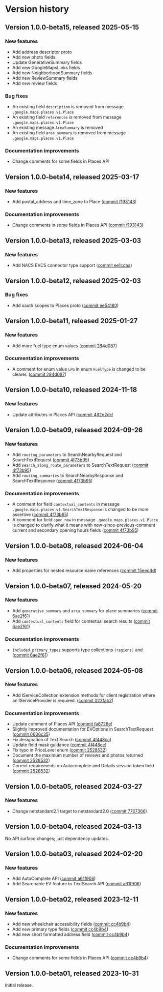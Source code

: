 # Version history

## Version 1.0.0-beta15, released 2025-05-15

### New features

- Add address descriptor proto
- Add new photo fields
- Update GenerativeSummary fields
- Add new GoogleMapsLinks fields
- Add new NeighborhoodSummary fields
- Add new ReviewSummary fields
- Add new review fields

### Bug fixes

- An existing field `description` is removed from message `.google.maps.places.v1.Place`
- An existing field `references` is removed from message `.google.maps.places.v1.Place`
- An existing message `AreaSummary` is removed
- An existing field `area_summary` is removed from message `.google.maps.places.v1.Place`

### Documentation improvements

- Change comments for some fields in Places API

## Version 1.0.0-beta14, released 2025-03-17

### New features

- Add postal_address and time_zone to Place ([commit f193143](https://github.com/googleapis/google-cloud-dotnet/commit/f19314303702ff4557302c26a0a5b1a1d9ff313d))

### Documentation improvements

- Change comments in some fields in Places API ([commit f193143](https://github.com/googleapis/google-cloud-dotnet/commit/f19314303702ff4557302c26a0a5b1a1d9ff313d))

## Version 1.0.0-beta13, released 2025-03-03

### New features

- Add NACS EVCS connector type support ([commit ee1cdaa](https://github.com/googleapis/google-cloud-dotnet/commit/ee1cdaaeab2fc6c37738968189ff102aa82447e4))

## Version 1.0.0-beta12, released 2025-02-03

### Bug fixes

- Add oauth scopes to Places proto ([commit ee54180](https://github.com/googleapis/google-cloud-dotnet/commit/ee54180880376324f52df3f50aa0107762ca765e))

## Version 1.0.0-beta11, released 2025-01-27

### New features

- Add more fuel type enum values ([commit 284d087](https://github.com/googleapis/google-cloud-dotnet/commit/284d08737db3d61aecd7fd43aeb5a3d0ca63cac1))

### Documentation improvements

- A comment for enum value `LPG` in enum `FuelType` is changed to be clearer. ([commit 284d087](https://github.com/googleapis/google-cloud-dotnet/commit/284d08737db3d61aecd7fd43aeb5a3d0ca63cac1))

## Version 1.0.0-beta10, released 2024-11-18

### New features

- Update attributes in Places API ([commit 482e2dc](https://github.com/googleapis/google-cloud-dotnet/commit/482e2dc7932e573fae02e29531fe66e76d9c4635))

## Version 1.0.0-beta09, released 2024-09-26

### New features

- Add `routing_parameters` to SearchNearbyRequest and SearchTextRequest ([commit 4f73b95](https://github.com/googleapis/google-cloud-dotnet/commit/4f73b95dcd2442f05b5aee911fb6142d00d2be19))
- Add `search_along_route_parameters` to SearchTextRequest ([commit 4f73b95](https://github.com/googleapis/google-cloud-dotnet/commit/4f73b95dcd2442f05b5aee911fb6142d00d2be19))
- Add `routing_summaries` to SearchNearbyResponse and SearchTextResponse ([commit 4f73b95](https://github.com/googleapis/google-cloud-dotnet/commit/4f73b95dcd2442f05b5aee911fb6142d00d2be19))

### Documentation improvements

- A comment for field `contextual_contents` in message `.google.maps.places.v1.SearchTextResponse` is changed to be more assertive ([commit 4f73b95](https://github.com/googleapis/google-cloud-dotnet/commit/4f73b95dcd2442f05b5aee911fb6142d00d2be19))
- A comment for field `open_now` in message `.google.maps.places.v1.Place` is changed to clarify what it means with new-since-previous-comment current and secondary opening hours fields ([commit 4f73b95](https://github.com/googleapis/google-cloud-dotnet/commit/4f73b95dcd2442f05b5aee911fb6142d00d2be19))

## Version 1.0.0-beta08, released 2024-06-04

### New features

- Add properties for nested resource name references ([commit 15eec4d](https://github.com/googleapis/google-cloud-dotnet/commit/15eec4dabb9fd3cf3b8f4b978d64b7ba435ca995))

## Version 1.0.0-beta07, released 2024-05-20

### New features

- Add `generative_summary` and `area_summary` for place summaries ([commit 6ae2f61](https://github.com/googleapis/google-cloud-dotnet/commit/6ae2f614af154c7eb1299e6ab9ee242e37236cec))
- Add `contextual_contents` field for contextual search results ([commit 6ae2f61](https://github.com/googleapis/google-cloud-dotnet/commit/6ae2f614af154c7eb1299e6ab9ee242e37236cec))

### Documentation improvements

- `included_primary_types` supports type collections `(regions)` and ([commit 6ae2f61](https://github.com/googleapis/google-cloud-dotnet/commit/6ae2f614af154c7eb1299e6ab9ee242e37236cec))

## Version 1.0.0-beta06, released 2024-05-08

### New features

- Add IServiceCollection extension methods for client registration where an IServiceProvider is required. ([commit 022fab2](https://github.com/googleapis/google-cloud-dotnet/commit/022fab203f28fb9c608972af7f8b83f571ae5694))

### Documentation improvements

- Update comment of Places API ([commit fa8728e](https://github.com/googleapis/google-cloud-dotnet/commit/fa8728eca2503faf73551671004c01f87cd3f2cc))
- Slightly improved documentation for EVOptions in SearchTextRequest ([commit 0606c35](https://github.com/googleapis/google-cloud-dotnet/commit/0606c35dcffdf54c56dd7a33cb877a989d0e5a37))
- Fix designation of Text Search ([commit 4f448cc](https://github.com/googleapis/google-cloud-dotnet/commit/4f448cc0a8c591fb0e835abfc08db96a21e74f05))
- Update field mask guidance ([commit 4f448cc](https://github.com/googleapis/google-cloud-dotnet/commit/4f448cc0a8c591fb0e835abfc08db96a21e74f05))
- Fix typo in PriceLevel enum ([commit 2528532](https://github.com/googleapis/google-cloud-dotnet/commit/252853284b74cea2a59db60828f88b6e3fed5bd0))
- Document the maximum number of reviews and photos returned ([commit 2528532](https://github.com/googleapis/google-cloud-dotnet/commit/252853284b74cea2a59db60828f88b6e3fed5bd0))
- Correct requirements on Autocomplete and Details session token field ([commit 2528532](https://github.com/googleapis/google-cloud-dotnet/commit/252853284b74cea2a59db60828f88b6e3fed5bd0))

## Version 1.0.0-beta05, released 2024-03-27

### New features

- Change netstandard2.1 target to netstandard2.0 ([commit 7707366](https://github.com/googleapis/google-cloud-dotnet/commit/77073662b153c73c7f9a869ede1376f4c7a12661))

## Version 1.0.0-beta04, released 2024-03-13

No API surface changes; just dependency updates.

## Version 1.0.0-beta03, released 2024-02-20

### New features

- Add AutoComplete API ([commit a61f906](https://github.com/googleapis/google-cloud-dotnet/commit/a61f906f803b519900d553e302d0ac3ae9e1b7a3))
- Add Searchable EV feature to TextSearch API ([commit a61f906](https://github.com/googleapis/google-cloud-dotnet/commit/a61f906f803b519900d553e302d0ac3ae9e1b7a3))

## Version 1.0.0-beta02, released 2023-12-11

### New features

- Add new wheelchair accessibility fields ([commit cc4b9b4](https://github.com/googleapis/google-cloud-dotnet/commit/cc4b9b44b3c68be8f4369e1ec55087179cca2516))
- Add new primary type fields ([commit cc4b9b4](https://github.com/googleapis/google-cloud-dotnet/commit/cc4b9b44b3c68be8f4369e1ec55087179cca2516))
- Add new short formatted address field ([commit cc4b9b4](https://github.com/googleapis/google-cloud-dotnet/commit/cc4b9b44b3c68be8f4369e1ec55087179cca2516))

### Documentation improvements

- Change comments for some fields in Places API ([commit cc4b9b4](https://github.com/googleapis/google-cloud-dotnet/commit/cc4b9b44b3c68be8f4369e1ec55087179cca2516))

## Version 1.0.0-beta01, released 2023-10-31

Initial release.
